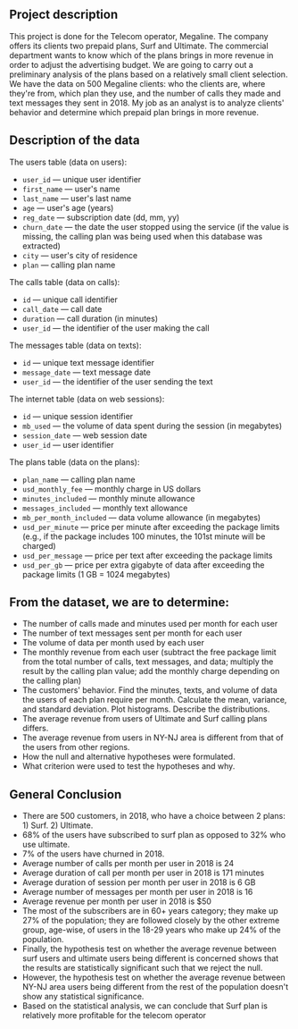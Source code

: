 ## Project description

This project is done for the Telecom operator, Megaline. The company offers its clients two prepaid plans, Surf and Ultimate. The commercial department wants to know which of the plans brings in more revenue in order to adjust the advertising budget.
We  are going to carry out a preliminary analysis of the plans based on a relatively small client selection. We have the data on 500 Megaline clients: who the clients are, where they're from, which plan they use, and the number of calls they made and text messages they sent in 2018. My job as an analyst is to analyze clients' behavior and determine which prepaid plan brings in more revenue.


## Description of the data

The users table (data on users):

- `user_id` — unique user identifier
- `first_name` — user's name
- `last_name` — user's last name
- `age` — user's age (years)
- `reg_date` — subscription date (dd, mm, yy)
- `churn_date` — the date the user stopped using the service (if the value is missing, the calling plan was being used when this database was extracted)
- `city` — user's city of residence
- `plan` — calling plan name

The calls table (data on calls):

- `id` — unique call identifier
- `call_date` — call date
- `duration` — call duration (in minutes)
- `user_id` — the identifier of the user making the call

The messages table (data on texts):

- `id` — unique text message identifier
- `message_date` — text message date
- `user_id` — the identifier of the user sending the text

The internet table (data on web sessions):

- `id` — unique session identifier
- `mb_used` — the volume of data spent during the session (in megabytes)
- `session_date` — web session date
- `user_id` — user identifier

The plans table (data on the plans):

- `plan_name` — calling plan name
- `usd_monthly_fee` — monthly charge in US dollars
- `minutes_included` — monthly minute allowance
- `messages_included` — monthly text allowance
- `mb_per_month_included` — data volume allowance (in megabytes)
- `usd_per_minute` — price per minute after exceeding the package limits (e.g., if the package includes 100 minutes, the 101st minute will be charged)
- `usd_per_message` — price per text after exceeding the package limits
- `usd_per_gb` — price per extra gigabyte of data after exceeding the package limits (1 GB = 1024 megabytes)

## From the dataset, we are to determine:

- The number of calls made and minutes used per month for each user
- The number of text messages sent per month for each user
- The volume of data per month used by each user
- The monthly revenue from each user (subtract the free package limit from the total number of calls, text messages, and data; multiply the result by the calling plan value; add the monthly charge depending on the calling plan)
- The customers' behavior. Find the minutes, texts, and volume of data the users of each plan require per month. Calculate the mean, variance, and standard deviation. Plot histograms. Describe the distributions.
- The average revenue from users of Ultimate and Surf calling plans differs.
- The average revenue from users in NY-NJ area is different from that of the users from other regions.
- How the null and alternative hypotheses were formulated.
- What criterion were used to test the hypotheses and why.

## General Conclusion
- There are 500 customers, in 2018, who have a choice between 2 plans: 1) Surf. 2) Ultimate.
- 68% of the users have subscribed to surf plan as opposed to 32% who use ultimate.
- 7% of the users have churned in 2018.
- Average number of calls per month per user in 2018 is 24
- Average duration of call per month per user in 2018 is 171 minutes
- Average duration of session per month per user in 2018 is 6 GB
- Average number of messages per month per user in 2018 is 16
- Average revenue per month per user in 2018 is $50
- The most of the subscribers are in 60+ years category; they make up 27% of the population; they are followed closely by the other extreme group, age-wise, of users in the 18-29 years who make up 24% of the population.
- Finally, the hypothesis test on whether the average revenue between surf users and ultimate users being different is concerned shows that the results are statistically significant such that we reject the null.
- However, the hypothesis test on whether the average revenue between NY-NJ area users being different from the rest of the population doesn't show any statistical significance.
- Based on the statistical analysis, we can conclude that Surf plan is relatively more profitable for the telecom operator
